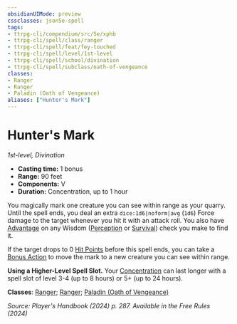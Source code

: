 ```yaml
---
obsidianUIMode: preview
cssclasses: json5e-spell
tags:
- ttrpg-cli/compendium/src/5e/xphb
- ttrpg-cli/spell/class/ranger
- ttrpg-cli/spell/feat/fey-touched
- ttrpg-cli/spell/level/1st-level
- ttrpg-cli/spell/school/divination
- ttrpg-cli/spell/subclass/oath-of-vengeance
classes:
- Ranger
- Ranger
- Paladin (Oath of Vengeance)
aliases: ["Hunter's Mark"]
---
```

# Hunter's Mark
*1st-level, Divination*  

- **Casting time:** 1 bonus
- **Range:** 90 feet
- **Components:** V
- **Duration:** Concentration, up to 1 hour

You magically mark one creature you can see within range as your quarry. Until the spell ends, you deal an extra `dice:1d6|noform|avg` (`1d6`) Force damage to the target whenever you hit it with an attack roll. You also have [Advantage](3-Compendium/rules/variant-rules/advantage-xphb.md) on any Wisdom ([Perception](3-Compendium/rules/skills.md#Perception) or [Survival](3-Compendium/rules/skills.md#Survival)) check you make to find it.

If the target drops to 0 [Hit Points](3-Compendium/rules/variant-rules/hit-points-xphb.md) before this spell ends, you can take a [Bonus Action](3-Compendium/rules/variant-rules/bonus-action-xphb.md) to move the mark to a new creature you can see within range.

**Using a Higher-Level Spell Slot.** Your [Concentration](3-Compendium/rules/conditions.md#Concentration) can last longer with a spell slot of level 3-4 (up to 8 hours) or 5+ (up to 24 hours).

**Classes**: [Ranger](list-spells-classes-ranger); [Ranger](list-spells-classes-ranger); [Paladin (Oath of Vengeance)](list-spells-classes-paladin-xphb-oath-of-vengeance-xphb)

*Source: Player's Handbook (2024) p. 287. Available in the Free Rules (2024)*